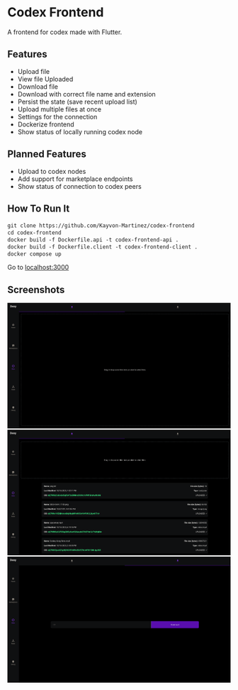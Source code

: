 # Codex Frontend

A frontend for codex made with Flutter.

## Features

- Upload file
- View file Uploaded
- Download file
- Download with correct file name and extension
- Persist the state (save recent upload list)
- Upload multiple files at once
- Settings for the connection
- Dockerize frontend
- Show status of locally running codex node

## Planned Features

- Upload to codex nodes
- Add support for marketplace endpoints
- Show status of connection to codex peers

## How To Run It

```console
git clone https://github.com/Kayvon-Martinez/codex-frontend
cd codex-frontend
docker build -f Dockerfile.api -t codex-frontend-api .
docker build -f Dockerfile.client -t codex-frontend-client .
docker compose up
```

Go to [localhost:3000](http://localhost:3000)

## Screenshots

![Data page: Upload](https://github.com/Kayvon-Martinez/codex-frontend/blob/master/screenshots/upload-page.png)
![Data page: Upload (with uploads)](https://github.com/Kayvon-Martinez/codex-frontend/blob/master/screenshots/upload-page-uploads.png)
![Data page: Download](https://github.com/Kayvon-Martinez/codex-frontend/blob/master/screenshots/download-page.png)
